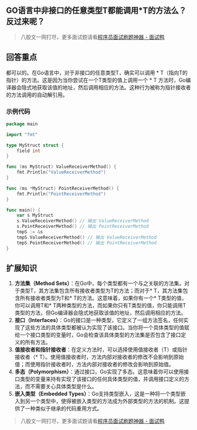 ## GO语言中非接口的任意类型T都能调用*T的方法么？反过来呢？
> 八股文一网打尽，更多面试题请看[程序员面试刷题神器 - 面试鸭](https://www.mianshiya.com/)

## 回答重点
都可以的。在Go语言中，对于非接口的任意类型T，确实可以调用 * T（指向T的指针）的方法。这是因为当你尝试在一个T类型的值上调用一个 * T 方法时，Go编译器会隐式地获取该值的地址，然后调用相应的方法。这种行为被称为指针接收者的方法调用的自动解引用。
### 示例代码

```GO
package main

import "fmt"

type MyStruct struct {
	field int
}

func (ms MyStruct) ValueReceiverMethod() {
	fmt.Println("ValueReceiverMethod")
}

func (ms *MyStruct) PointReceiverMethod() {
	fmt.Println("PointReceiverMethod")
}

func main() {
	var s MyStruct
	s.ValueReceiverMethod() // 输出 ValueReceiverMethod
	s.PointReceiverMethod() // 输出 PointReceiverMethod
	tmpS := &s
	tmpS.ValueReceiverMethod() // 输出 ValueReceiverMethod
	tmpS.PointReceiverMethod() // 输出 PointReceiverMethod
}
```
## 扩展知识
1. **方法集（Method Sets）**：在Go中，每个类型都有一个与之关联的方法集。对于类型T，其方法集包含所有接收者类型为T的方法；而对于* T，其方法集包含所有接收者类型为T和* T的方法。这意味着，如果你有一个* T类型的值，你可以调用T和* T两种类型的方法，而如果你只有T类型的值，你只能调用T类型的方法，但Go编译器会隐式地获取该值的地址，然后调用相应的方法。
2. **接口（Interfaces）**：Go的接口是一种类型，它定义了一组方法签名，任何实现了这些方法的具体类型都被认为实现了该接口。当你将一个具体类型的值赋给一个接口类型的变量时，Go会检查该具体类型的方法集是否包含了接口定义的所有方法。
3. **值接收者和指针接收者**：在定义方法时，可以选择使用值接收者（T）或指针接收者（* T）。使用值接收者时，方法内部对接收者的修改不会影响到原始值；而使用指针接收者时，方法内部对接收者的修改会影响到原始值。
4. **多态（Polymorphism）**：通过接口，Go实现了多态。这意味着你可以使用接口类型的变量来持有实现了该接口的任何具体类型的值，并调用接口定义的方法，而不需要关心具体类型是什么。
5. **嵌入类型（Embedded Types）**：Go支持类型嵌入，这是一种将一个类型嵌入到另一个类型中，使得被嵌入类型的方法成为外部类型的方法的机制。这提供了一种类似于继承的代码重用方式。



> 八股文一网打尽，更多面试题请看[程序员面试刷题神器 - 面试鸭](https://www.mianshiya.com/)